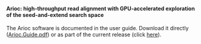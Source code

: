 #### Arioc:  high-throughput read alignment with GPU-accelerated exploration of the seed-and-extend search space

The Arioc software is documented in the user guide.  Download it directly ([Arioc.Guide.pdf](https://github.com/RWilton/Arioc/blob/master/v1.20/Arioc.guide.pdf "Arioc user guide")) or as part of the current release (click [here](https://github.com/RWilton/Arioc/releases "Arioc releases")).
